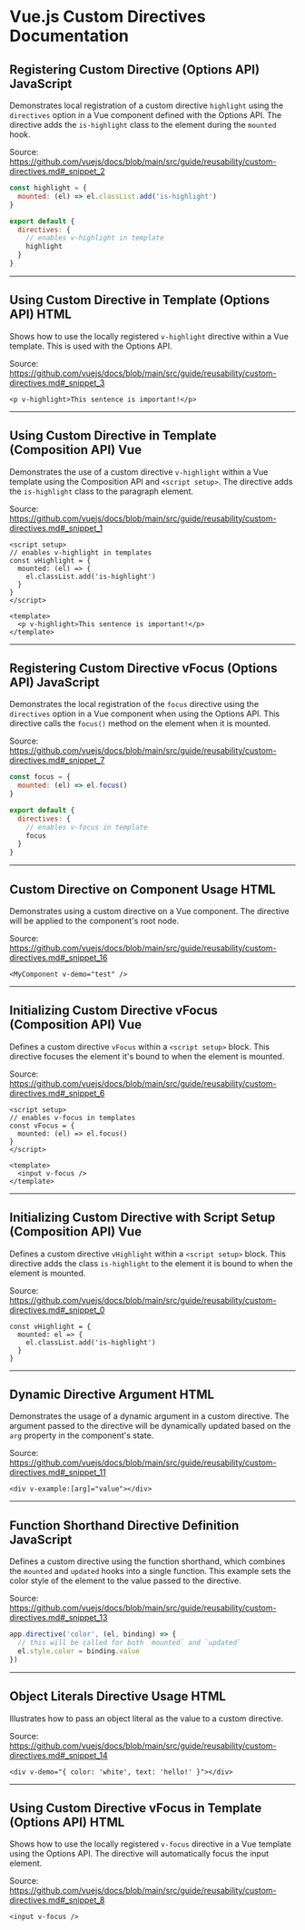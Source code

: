 # Vue.js Custom Directives Documentation

## Registering Custom Directive (Options API) JavaScript

Demonstrates local registration of a custom directive `highlight` using the `directives` option in a Vue component defined with the Options API.  The directive adds the `is-highlight` class to the element during the `mounted` hook.

Source: https://github.com/vuejs/docs/blob/main/src/guide/reusability/custom-directives.md#_snippet_2

```javascript
const highlight = {
  mounted: (el) => el.classList.add('is-highlight')
}

export default {
  directives: {
    // enables v-highlight in template
    highlight
  }
}
```

---

## Using Custom Directive in Template (Options API) HTML

Shows how to use the locally registered `v-highlight` directive within a Vue template. This is used with the Options API.

Source: https://github.com/vuejs/docs/blob/main/src/guide/reusability/custom-directives.md#_snippet_3

```vue-html
<p v-highlight>This sentence is important!</p>
```

---

## Using Custom Directive in Template (Composition API) Vue

Demonstrates the use of a custom directive `v-highlight` within a Vue template using the Composition API and `<script setup>`. The directive adds the `is-highlight` class to the paragraph element.

Source: https://github.com/vuejs/docs/blob/main/src/guide/reusability/custom-directives.md#_snippet_1

```vue
<script setup>
// enables v-highlight in templates
const vHighlight = {
  mounted: (el) => {
    el.classList.add('is-highlight')
  }
}
</script>

<template>
  <p v-highlight>This sentence is important!</p>
</template>
```

---

## Registering Custom Directive vFocus (Options API) JavaScript

Demonstrates the local registration of the `focus` directive using the `directives` option in a Vue component when using the Options API.  This directive calls the `focus()` method on the element when it is mounted.

Source: https://github.com/vuejs/docs/blob/main/src/guide/reusability/custom-directives.md#_snippet_7

```javascript
const focus = {
  mounted: (el) => el.focus()
}

export default {
  directives: {
    // enables v-focus in template
    focus
  }
}
```

---

## Custom Directive on Component Usage HTML

Demonstrates using a custom directive on a Vue component.  The directive will be applied to the component's root node.

Source: https://github.com/vuejs/docs/blob/main/src/guide/reusability/custom-directives.md#_snippet_16

```vue-html
<MyComponent v-demo="test" />
```

---

## Initializing Custom Directive vFocus (Composition API) Vue

Defines a custom directive `vFocus` within a `<script setup>` block. This directive focuses the element it's bound to when the element is mounted.

Source: https://github.com/vuejs/docs/blob/main/src/guide/reusability/custom-directives.md#_snippet_6

```vue
<script setup>
// enables v-focus in templates
const vFocus = {
  mounted: (el) => el.focus()
}
</script>

<template>
  <input v-focus />
</template>
```

---

## Initializing Custom Directive with Script Setup (Composition API) Vue

Defines a custom directive `vHighlight` within a `<script setup>` block. This directive adds the class `is-highlight` to the element it is bound to when the element is mounted.

Source: https://github.com/vuejs/docs/blob/main/src/guide/reusability/custom-directives.md#_snippet_0

```vue
const vHighlight = {
  mounted: el => {
    el.classList.add('is-highlight')
  }
}
```

---

## Dynamic Directive Argument HTML

Demonstrates the usage of a dynamic argument in a custom directive.  The argument passed to the directive will be dynamically updated based on the `arg` property in the component's state.

Source: https://github.com/vuejs/docs/blob/main/src/guide/reusability/custom-directives.md#_snippet_11

```vue-html
<div v-example:[arg]="value"></div>
```

---

## Function Shorthand Directive Definition JavaScript

Defines a custom directive using the function shorthand, which combines the `mounted` and `updated` hooks into a single function.  This example sets the color style of the element to the value passed to the directive.

Source: https://github.com/vuejs/docs/blob/main/src/guide/reusability/custom-directives.md#_snippet_13

```javascript
app.directive('color', (el, binding) => {
  // this will be called for both `mounted` and `updated`
  el.style.color = binding.value
})
```

---

## Object Literals Directive Usage HTML

Illustrates how to pass an object literal as the value to a custom directive.

Source: https://github.com/vuejs/docs/blob/main/src/guide/reusability/custom-directives.md#_snippet_14

```vue-html
<div v-demo="{ color: 'white', text: 'hello!' }"></div>
```

---

## Using Custom Directive vFocus in Template (Options API) HTML

Shows how to use the locally registered `v-focus` directive in a Vue template using the Options API.  The directive will automatically focus the input element.

Source: https://github.com/vuejs/docs/blob/main/src/guide/reusability/custom-directives.md#_snippet_8

```vue-html
<input v-focus />
```

